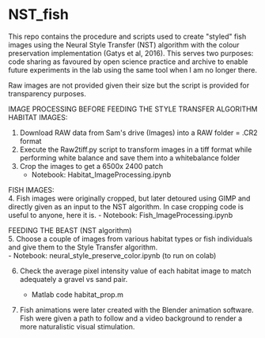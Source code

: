 # NST_fish
This repo contains the procedure and scripts used to create "styled" fish images using the Neural Style Transfer (NST) algorithm with the colour preservation implementation (Gatys et al, 2016). 
This serves two purposes: code sharing as favoured by open science practice and archive to enable future experiments in the lab using the same tool when I am no longer there. 

Raw images are not provided given their size but the script is provided for transparency purposes. 

IMAGE PROCESSING BEFORE FEEDING THE STYLE TRANSFER ALGORITHM <br>
HABITAT IMAGES: <br>
1. Download RAW data from Sam's drive (Images) into a RAW folder = .CR2 format
2. Execute the Raw2tiff.py script to transform images in a tiff format while performing white balance and save them into a whitebalance folder
3. Crop the images to get a 6500x 2400 patch 
	- Notebook: Habitat_ImageProcessing.ipynb

FISH IMAGES:<br>
4. Fish images were originally cropped, but later detoured using GIMP and directly given as an input to the NST algorithm. In case cropping code is useful to anyone, here it is.
	- Notebook: Fish_ImageProcessing.ipynb

FEEDING THE BEAST (NST algorithm)<br>
5. Choose a couple of images from various habitat types or fish individuals and give them to the Style Transfer algorithm.<br>
	- Notebook: neural_style_preserve_color.ipynb (to run on colab)

6. Check the average pixel intensity value of each habitat image to match adequately a gravel vs sand pair.
	- Matlab code habitat_prop.m

7. Fish animations were later created with the Blender animation software. Fish were given a path to follow and a video background to render a more naturalistic visual stimulation.  	
